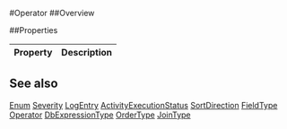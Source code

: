 #Operator
##Overview



##Properties
<table class="table table-condensed table-bordered">
    <thead>
<tr>
<th>Property</th>
<th>Description</th>
</tr>
</thead>
<tbody>
</tbody></table>



## See also

[Enum](Enum.md)
[Severity](Severity.md)
[LogEntry](LogEntry.md)
[ActivityExecutionStatus](ActivityExecutionStatus.md)
[SortDirection](SortDirection.md)
[FieldType](FieldType.md)
[Operator](Operator.md)
[DbExpressionType](DbExpressionType.md)
[OrderType](OrderType.md)
[JoinType](JoinType.md)